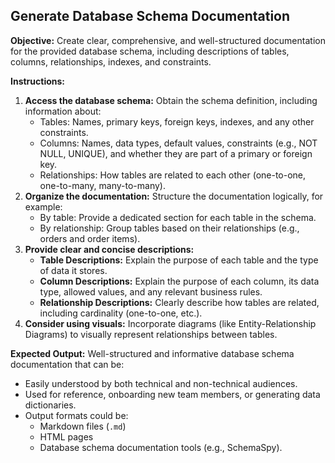 ## Generate Database Schema Documentation

**Objective:** Create clear, comprehensive, and well-structured documentation for the provided database schema, including descriptions of tables, columns, relationships, indexes, and constraints.

**Instructions:**

1. **Access the database schema:** Obtain the schema definition, including information about:
    * Tables: Names, primary keys, foreign keys, indexes, and any other constraints.
    * Columns: Names, data types, default values, constraints (e.g., NOT NULL, UNIQUE), and whether they are part of a primary or foreign key.
    * Relationships:  How tables are related to each other (one-to-one, one-to-many, many-to-many).
2. **Organize the documentation:**  Structure the documentation logically, for example:
    * By table: Provide a dedicated section for each table in the schema.
    * By relationship: Group tables based on their relationships (e.g., orders and order items).
3. **Provide clear and concise descriptions:**
    * **Table Descriptions:**  Explain the purpose of each table and the type of data it stores.
    * **Column Descriptions:** Explain the purpose of each column, its data type, allowed values, and any relevant business rules.
    * **Relationship Descriptions:** Clearly describe how tables are related, including cardinality (one-to-one, etc.).
4. **Consider using visuals:**  Incorporate diagrams (like Entity-Relationship Diagrams) to visually represent relationships between tables.

**Expected Output:**  Well-structured and informative database schema documentation that can be:

* Easily understood by both technical and non-technical audiences.
* Used for reference, onboarding new team members, or generating data dictionaries.
* Output formats could be:
    * Markdown files (`.md`)
    * HTML pages
    * Database schema documentation tools (e.g., SchemaSpy).
